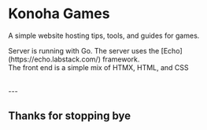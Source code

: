 # Konoha Games
<p> A simple website hosting tips, tools, and guides for games.</p>

<p>Server is running with Go. The server uses the [Echo](https://echo.labstack.com/)  framework. </br>
The front end is a simple mix of HTMX, HTML, and CSS
</p>




</br>
---

## Thanks for stopping bye